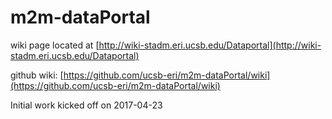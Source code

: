 # m2m-dataPortal
wiki page located at [http://wiki-stadm.eri.ucsb.edu/Dataportal](http://wiki-stadm.eri.ucsb.edu/Dataportal)

github wiki: [https://github.com/ucsb-eri/m2m-dataPortal/wiki](https://github.com/ucsb-eri/m2m-dataPortal/wiki)

Initial work kicked off on 2017-04-23

